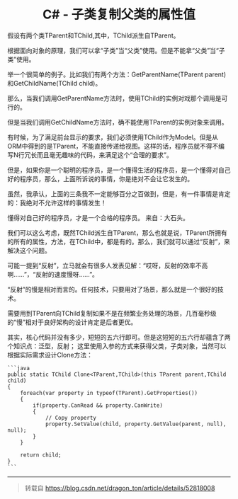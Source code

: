# <center>C# - 子类复制父类的属性值

假设有两个类TParent和TChild,其中，TChild派生自TParent。

根据面向对象的原理，我们可以拿“子类”当“父类”使用。但是不能拿“父类”当“子类”使用。

举一个很简单的例子。比如我们有两个方法：GetParentName(TParent parent)和GetChildName(TChild child)。

那么，当我们调用GetParentName方法时，使用TChild的实例对戏那个调用是可行的。

但是当我们调用GetChildName方法时，确不能使用TParent的实例对象来调用。

有时候，为了满足前台显示的要求，我们必须使用TChild作为Model。但是从ORM中得到的是TParent，不能直接传递给视图。这样的话，程序员就不得不编写N行冗长而且毫无趣味的代码，来满足这个“合理的要求”。

但是，如果你是一个聪明的程序员，是一个懂得生活的程序员，是一个懂得对自己好的程序员，那么，上面所诉说的事情，你是绝对不会让它发生的。

虽然，我承认，上面的三条我不一定能够百分之百做到，但是，有一件事情是肯定的：我绝对不允许这样的事情发生！

懂得对自己好的程序员，才是一个合格的程序员。   来自：大石头。

我们可以这么考虑，既然TChild派生自TParent，那么也就是说，TParent所拥有的所有的属性，方法，在TChild中，都是有的。那么，我们就可以通过“反射”，来解决这个问题。

可能一提到“反射”，立马就会有很多人发表见解：“哎呀，反射的效率不高啊……”，“反射的速度慢呀……”。

“反射”的慢是相对而言的。任何技术，只要用对了场景，那么就是一个很好的技术。

需要用到TParent向TChild复制如果不是在频繁业务处理的场景，几百毫秒级的“慢”相对于良好架构的设计肯定是后者更优。

其实，核心代码并没有多少，短短的五六行即可。但是这短短的五六行却蕴含了两个知识点：泛型，反射；
这里使用入参的方式来获得父类，子类对象，当然可以根据实际需求设计Clone方法：

    ```java
    public static TChild Clone<TParent,TChild>(this TParent parent,TChild child)
    {
        foreach(var property in typeof(TParent).GetProperties())
        {
            if(property.CanRead && property.CanWrite)
            {
                // Copy property
                property.SetValue(child, property.GetValue(parent, null), null);
            }
        }

        return child;
    }
    ```
---

> 转载自 https://blog.csdn.net/dragon_ton/article/details/52818008
